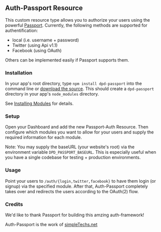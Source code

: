 ## Auth-Passport Resource

This custom resource type allows you to authorize your users using the powerful [Passport](http://passportjs.org).
Currently, the following methods are supported for authentification:

* local (i.e. username + password)
* Twitter (using Api v1.1)
* Facebook (using OAuth)

Others can be implemented easily if Passport supports them.

### Installation

In your app's root directory, type `npm install dpd-passport` into the command line or [download the source](https://bitbucket.org/simpletechs/dpd-passport). This should create a `dpd-passport` directory in your app's `node_modules` directory.

See [Installing Modules](http://docs.deployd.com/docs/using-modules/installing-modules.md) for details.

### Setup

Open your Dashboard and add the new Passport-Auth Resource. Then configure which modules you want to allow for your users and supply the required information for each module.

Note: You may supply the baseURL (your website's root) via the environment variable `DPD_PASSPORT_BASEURL`. This is especially useful when you have a single codebase for testing + production environments.

### Usage

Point your users to `/auth/{login,twitter,facebook}` to have them login (or signup) via the specified module.
After that, Auth-Passport completely takes over and redirects the users according to the OAuth(2) flow.

### Credits

We'd like to thank Passport for building this amzing auth-framework!

Auth-Passport is the work of [simpleTechs.net](https://www.simpletechs.net)